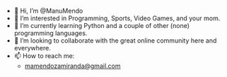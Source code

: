 - 👋 Hi, I’m @ManuMendo
- 👀 I’m interested in Programming, Sports, Video Games, and your mom.
- 🌱 I’m currently learning Python and a couple of other (none) programming languages. 
- 💞️ I’m looking to collaborate with the great online community here and everywhere.
- 📫 How to reach me:
  - mamendozamiranda@gmail.com

<!---
ManuMendo/ManuMendo is a ✨ special ✨ repository because its `README.md` (this file) appears on your GitHub profile.
You can click the Preview link to take a look at your changes.
--->

